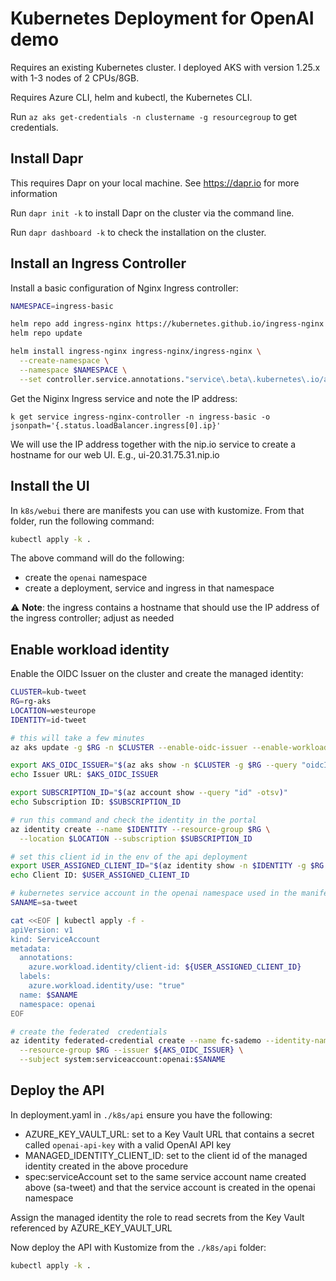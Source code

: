 # Kubernetes Deployment for OpenAI demo

Requires an existing Kubernetes cluster. I deployed AKS with version 1.25.x with 1-3 nodes of 2 CPUs/8GB.

Requires Azure CLI, helm and kubectl, the Kubernetes CLI.

Run `az aks get-credentials -n clustername -g resourcegroup` to get credentials.

## Install Dapr

This requires Dapr on your local machine. See https://dapr.io for more information

Run `dapr init -k` to install Dapr on the cluster via the command line.

Run `dapr dashboard -k` to check the installation on the cluster.

## Install an Ingress Controller

Install a basic configuration of Nginx Ingress controller:

```bash
NAMESPACE=ingress-basic

helm repo add ingress-nginx https://kubernetes.github.io/ingress-nginx
helm repo update

helm install ingress-nginx ingress-nginx/ingress-nginx \
  --create-namespace \
  --namespace $NAMESPACE \
  --set controller.service.annotations."service\.beta\.kubernetes\.io/azure-load-balancer-health-probe-request-path"=/healthz
```

Get the Niginx Ingress service and note the IP address:

`k get service ingress-nginx-controller -n ingress-basic -o jsonpath='{.status.loadBalancer.ingress[0].ip}'`

We will use the IP address together with the nip.io service to create a hostname for our web UI. E.g., ui-20.31.75.31.nip.io

## Install the UI

In `k8s/webui` there are manifests you can use with kustomize. From that folder, run the following command:

```bash
kubectl apply -k .
```

The above command will do the following:
- create the `openai` namespace
- create a deployment, service and ingress in that namespace

⚠️ **Note**: the ingress contains a hostname that should use the IP address of the ingress controller; adjust as needed

## Enable workload identity

Enable the OIDC Issuer on the cluster and create the managed identity:

```bash
CLUSTER=kub-tweet
RG=rg-aks
LOCATION=westeurope
IDENTITY=id-tweet

# this will take a few minutes
az aks update -g $RG -n $CLUSTER --enable-oidc-issuer --enable-workload-identity

export AKS_OIDC_ISSUER="$(az aks show -n $CLUSTER -g $RG --query "oidcIssuerProfile.issuerUrl" -otsv)"
echo Issuer URL: $AKS_OIDC_ISSUER

export SUBSCRIPTION_ID="$(az account show --query "id" -otsv)"
echo Subscription ID: $SUBSCRIPTION_ID

# run this command and check the identity in the portal
az identity create --name $IDENTITY --resource-group $RG \
  --location $LOCATION --subscription $SUBSCRIPTION_ID

# set this client id in the env of the api deployment
export USER_ASSIGNED_CLIENT_ID="$(az identity show -n $IDENTITY -g $RG --query "clientId" -otsv)"
echo Client ID: $USER_ASSIGNED_CLIENT_ID

# kubernetes service account in the openai namespace used in the manifests
SANAME=sa-tweet

cat <<EOF | kubectl apply -f -
apiVersion: v1
kind: ServiceAccount
metadata:
  annotations:
    azure.workload.identity/client-id: ${USER_ASSIGNED_CLIENT_ID}
  labels:
    azure.workload.identity/use: "true"
  name: $SANAME
  namespace: openai
EOF

# create the federated  credentials
az identity federated-credential create --name fc-sademo --identity-name $IDENTITY \
  --resource-group $RG --issuer ${AKS_OIDC_ISSUER} \
  --subject system:serviceaccount:openai:$SANAME

```

## Deploy the API

In deployment.yaml in `./k8s/api` ensure you have the following:
- AZURE_KEY_VAULT_URL: set to a Key Vault URL that contains a secret called `openai-api-key` with a valid OpenAI API key
- MANAGED_IDENTITY_CLIENT_ID: set to the client id of the managed identity created in the above procedure
- spec:serviceAccount set to the same service account name created above (sa-tweet) and that the service account is created in the openai namespace

Assign the managed identity the role to read secrets from the Key Vault referenced by AZURE_KEY_VAULT_URL

Now deploy the API with Kustomize from the `./k8s/api` folder:

```bash
kubectl apply -k .
```




